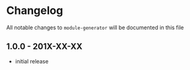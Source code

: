 # Changelog

All notable changes to `module-generator` will be documented in this file

## 1.0.0 - 201X-XX-XX

- initial release
